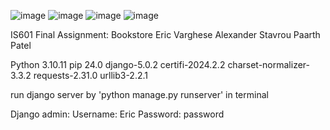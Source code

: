 ![image](https://github.com/user-attachments/assets/61ba320f-1709-4fe5-8c9f-cfd15b0b6cc6)
![image](https://github.com/user-attachments/assets/b1783c6d-426d-4260-af94-51a7c8238383)
![image](https://github.com/user-attachments/assets/bcc8de8e-8da2-4092-b950-0173cc180606)
![image](https://github.com/user-attachments/assets/f5eedd1e-6ae6-4cac-a2ac-2d7a7e5971bd)


IS601 Final Assignment: Bookstore
Eric Varghese
Alexander Stavrou
Paarth Patel

Python 3.10.11
pip 24.0
django-5.0.2
certifi-2024.2.2 
charset-normalizer-3.3.2 
requests-2.31.0 
urllib3-2.2.1

run django server by 'python manage.py runserver' in terminal

Django admin:
Username: Eric
Password: password
